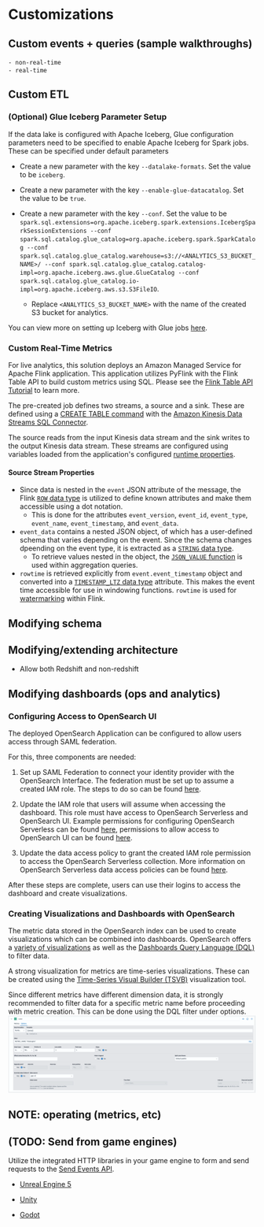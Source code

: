 # Customizations

## Custom events + queries (sample walkthroughs)
    - non-real-time
    - real-time

## Custom ETL

### (Optional) Glue Iceberg Parameter Setup

If the data lake is configured with Apache Iceberg, Glue configuration parameters need to be specified to enable Apache Iceberg for Spark jobs. These can be specified under default parameters

- Create a new parameter with the key `--datalake-formats`. Set the value to be `iceberg`.

- Create a new parameter with the key `--enable-glue-datacatalog`. Set the value to be `true`.

- Create a new parameter with the key `--conf`. Set the value to be `spark.sql.extensions=org.apache.iceberg.spark.extensions.IcebergSparkSessionExtensions --conf spark.sql.catalog.glue_catalog=org.apache.iceberg.spark.SparkCatalog --conf spark.sql.catalog.glue_catalog.warehouse=s3://<ANALYTICS_S3_BUCKET_NAME>/ --conf spark.sql.catalog.glue_catalog.catalog-impl=org.apache.iceberg.aws.glue.GlueCatalog --conf spark.sql.catalog.glue_catalog.io-impl=org.apache.iceberg.aws.s3.S3FileIO`. 
    - Replace `<ANALYTICS_S3_BUCKET_NAME>` with the name of the created S3 bucket for analytics.

You can view more on setting up Iceberg with Glue jobs [here](https://docs.aws.amazon.com/glue/latest/dg/aws-glue-programming-etl-format-iceberg.html).

### Custom Real-Time Metrics

For live analytics, this solution deploys an Amazon Managed Service for Apache Flink application. This application utilizes PyFlink with the Flink Table API to build custom metrics using SQL. Please see the [Flink Table API Tutorial](https://nightlies.apache.org/flink/flink-docs-release-2.0/docs/dev/python/table_api_tutorial/) to learn more.

The pre-created job defines two streams, a source and a sink. These are defined using a [CREATE TABLE command](https://nightlies.apache.org/flink/flink-docs-stable/docs/dev/table/sql/create/) with the [Amazon Kinesis Data Streams SQL Connector](https://nightlies.apache.org/flink/flink-docs-release-1.20/docs/connectors/table/kinesis/).

The source reads from the input Kinesis data stream and the sink writes to the output Kinesis data stream. These streams are configured using variables loaded from the application's configured [runtime properties](https://docs.aws.amazon.com/managed-flink/latest/java/how-properties.md).

#### Source Stream Properties

- Since data is nested in the `event` JSON attribute of the message, the Flink [`ROW` data type](https://nightlies.apache.org/flink/flink-docs-stable/docs/dev/table/types/#constructured-data-types) is utilized to define known attributes and make them accessible using a dot notation. 
    - This is done for the attributes `event_version`, `event_id`, `event_type`, `event_name`, `event_timestamp`, and `event_data`.
- `event_data` contains a nested JSON object, of which has a user-defined schema that varies depending on the event. Since the schema changes dpeending on the event type, it is extracted as a [`STRING` data type](https://nightlies.apache.org/flink/flink-docs-stable/docs/dev/table/types/#character-strings). 
    - To retrieve values nested in the object, the [`JSON_VALUE` function](https://nightlies.apache.org/flink/flink-docs-stable/docs/dev/table/functions/systemfunctions/#json-functions) is used within aggregation queries.
- `rowtime` is retrieved explicitly from `event.event_timestamp` object and converted into a [`TIMESTAMP_LTZ` data type](https://nightlies.apache.org/flink/flink-docs-stable/docs/dev/table/types/#date-and-time) attribute. This makes the event time accessible for use in windowing functions. `rowtime` is used for [watermarking](https://nightlies.apache.org/flink/flink-docs-stable/docs/concepts/time/#event-time-and-watermarks) within Flink. 

## Modifying schema

## Modifying/extending architecture
- Allow both Redshift and non-redshift

## Modifying dashboards (ops and analytics)

### Configuring Access to OpenSearch UI 

The deployed OpenSearch Application can be configured to allow users access through SAML federation. 

For this, three components are needed:

1. Set up SAML Federation to connect your identity provider with the OpenSearch Interface. The federation must be set up to assume a created IAM role. The steps to do so can be found [here](https://docs.aws.amazon.com/opensearch-service/latest/developerguide/application-enable-SAML-identity-federation.html).


2. Update the IAM role that users will assume when accessing the dashboard. This role must have access to OpenSearch Serverless and OpenSearch UI. Example permissions for configuring OpenSearch Serverless can be found [here](https://docs.aws.amazon.com/opensearch-service/latest/developerguide/security-iam-serverless.html#security_iam_serverless_id-based-policy-examples), permissions to allow access to OpenSearch UI can be found [here](https://docs.aws.amazon.com/opensearch-service/latest/developerguide/application-getting-started.html#application-prerequisite-permissions).

3. Update the data access policy to grant the created IAM role permission to access the OpenSearch Serverless collection. More information on OpenSearch Serverless data access policies can be found [here](https://docs.aws.amazon.com/opensearch-service/latest/developerguide/serverless-data-access.html). 


After these steps are complete, users can use their logins to access the dashboard and create visualizations.

### Creating Visualizations and Dashboards with OpenSearch

The metric data stored in the OpenSearch index can be used to create visualizations which can be combined into dashboards. OpenSearch offers a [variety of visualizations](https://docs.opensearch.org/docs/latest/dashboards/visualize/viz-index/) as well as the [Dashboards Query Language (DQL)](https://docs.opensearch.org/docs/latest/dashboards/dql/) to filter data.

A strong visualization for metrics are time-series visualizations. These can be created using the [Time-Series Visual Builder (TSVB)](https://docs.opensearch.org/docs/latest/dashboards/visualize/tsvb/) visualization tool.

Since different metrics have different dimension data, it is strongly recommended to filter data for a specific metric name before proceeding with metric creation. This can be done using the DQL filter under options.
    ![Metric Filter](media/os_filter.png)

## NOTE: operating (metrics, etc)

## (TODO: Send from game engines)

Utilize the integrated HTTP libraries in your game engine to form and send requests to the [Send Events API](./references/api-reference.md#post---send-events).

- [Unreal Engine 5](https://dev.epicgames.com/community/learning/tutorials/ZdXD/call-rest-api-using-http-json-from-ue5-c)

- [Unity](https://docs.unity3d.com/6000.1/Documentation/Manual/web-request.html)

- [Godot](https://docs.godotengine.org/en/stable/classes/class_httprequest.html)
